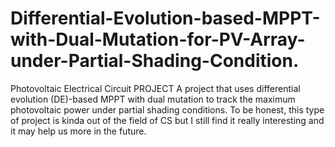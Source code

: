# Differential-Evolution-based-MPPT-with-Dual-Mutation-for-PV-Array-under-Partial-Shading-Condition.
Photovoltaic Electrical Circuit PROJECT
A project that uses differential evolution (DE)-based MPPT with dual mutation to track the maximum photovoltaic power under partial shading conditions. To be honest, this type of project is kinda out of the field of CS but I still find it really interesting and it may help us more in the future.
